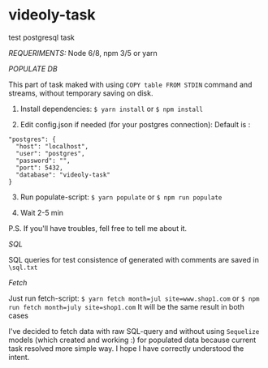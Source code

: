 # videoly-task
test postgresql task

*REQUERIMENTS:*
Node 6/8, npm 3/5 or yarn

*POPULATE DB*

This part of task maked with using `COPY table FROM STDIN` command and streams, without temporary saving on disk.

1. Install dependencies:
`$ yarn install` 
or
`$ npm install`

2. Edit config.json if needed (for your postgres connection):
Default is :
  ```
  "postgres": {
    "host": "localhost",
    "user": "postgres",
    "password": "",
    "port": 5432,
    "database": "videoly-task"
  }
  ```
  
3. Run populate-script:
`$ yarn populate` 
or
`$ npm run populate`

4. Wait 2-5 min

P.S. If you'll have troubles, fell free to tell me about it.

*SQL*

SQL queries for test consistence of generated with comments are saved in `\sql.txt`

*Fetch*

Just run fetch-script:
`$ yarn fetch month=jul site=www.shop1.com` 
or
`$ npm run fetch month=july site=shop1.com`
It will be the same result in both cases

I've decided to fetch data with raw SQL-query and without using `Sequelize` models (which created and working :) for populated data because current task resolved more simple way. I hope I have correctly understood the intent. 